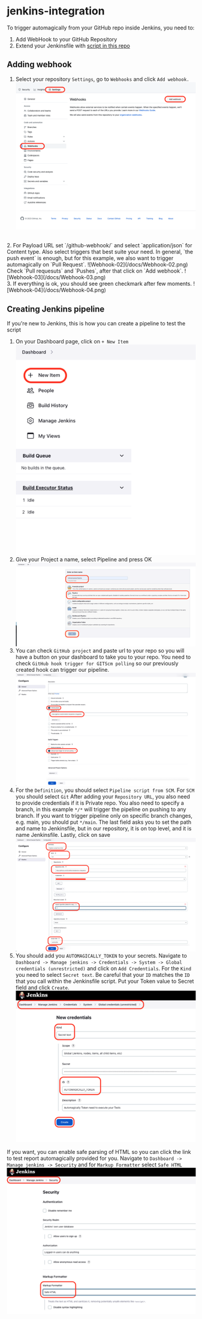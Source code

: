 # jenkins-integration

To trigger automagically from your GitHub repo inside Jenkins, you need to:

1. Add WebHook to your GitHub Repository
2. Extend your Jenkinsfile with [script in this repo](Jenkinsfile)

## Adding webhook

1. Select your repository `Settings`, go to `Webhooks` and click `Add webhook.` 
![Webhook-01](/docs/Webhook-01.png)
<br />
2. For Payload URL set `<your-jenkins-url>/github-webhook/` and select `application/json` for Content type.
Also select triggers that best suite your need. 
In general, `the push event` is enough, but for this example, we also want to trigger automagically on `Pull Request`.
![Webhook-02](/docs/Webhook-02.png) <br />
Check `Pull requesuts` and `Pushes`, after that click on `Add webhook`.
![Webhook-03](/docs/Webhook-03.png) <br />
3. If everything is ok, you should see green checkmark after few moments.
![Webhook-04](/docs/Webhook-04.png) <br />

## Creating Jenkins pipeline

If you're new to Jenkins, this is how you can create a pipeline to test the script

1. On your Dashboard page, click on `+ New Item`
![Jenkins-01](/docs/Jenkins-01.png) <br />
2. Give your Project a name, select Pipeline and press OK
![Jenkins-02](/docs/Jenkins-02.png) <br />
3. You can check `GitHub project` and paste url to your repo so you will have a button on your dashboard to take you to your repo.
You need to check `GitHub hook trigger for GITScm polling` so our previously created hook can trigger our pipeline.
![Jenkins-03](/docs/Jenkins-03.png) <br />
4. For the `Definition`, you should select `Pipeline script from SCM`.
For `SCM` you should select `Git`
After adding your `Repository URL`, you also need to provide credentials if it is Private repo.
You also need to specify a branch, in this example `*/*` will trigger the pipeline on pushing to any branch.
If you want to trigger pipeline only on specific branch changes, e.g. main, you should put `*/main`.
The last field asks you to set the path and name to Jenkinsfile, but in our repository, it is on top level, and it is name Jenkinsfile.
Lastly, click on save
![Jenkins-04](/docs/Jenkins-04.png) <br />
5. You should add you `AUTOMAGICALLY_TOKEN` to your secrets. Navigate to `Dashboard -> Manage jenkins -> Credentials -> System -> Global credentials (unrestricted)` and click on `Add Credentials`.
For the `Kind` you need to select `Secret text`. Be careful that your `ID` matches the `ID` that you call within the Jenkinsfile script. Put your Token value to Secret field and click `Create`.
![Jenkins-05](/docs/Jenkins-05.png) <br />

If you want, you can enable safe parsing of HTML so you can click the link to test report automagically provided for you.
Navigate to `Dashboard -> Manage jenkins -> Security` and for `Markup Formatter` select `Safe HTML`
![Jenkins-06](/docs/Jenkins-06.png) <br />
